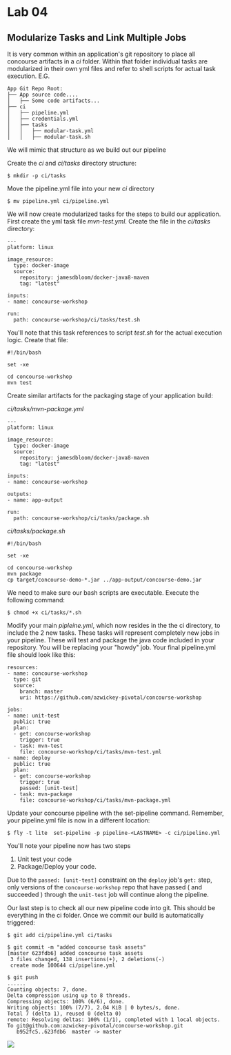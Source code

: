 # Lab 04

## Modularize Tasks and Link Multiple Jobs

It is very common within an application's git repository to place all concourse artifacts in a _ci_ folder.  Within that folder individual tasks are modularized in their own yml files and refer to shell scripts for actual task execution.  E.G.

```
App Git Repo Root:
├── App source code....
│   ├── Some code artifacts...
├── ci
│   ├── pipeline.yml
│   ├── credentials.yml
│   ├── tasks
│   │   ├── modular-task.yml
│   │   ├── modular-task.sh
```

We will mimic that structure as we build out our pipeline

Create the _ci_ and _ci/tasks_ directory structure:


`$ mkdir -p ci/tasks`

Move the pipeline.yml file into your new _ci_ directory

`$ mv pipeline.yml ci/pipeline.yml`

We will now create modularized tasks for the steps to build our application.  First create the yml task file _mvn-test.yml_.  Create the file in the _ci/tasks_ directory:

```
---
platform: linux

image_resource:
  type: docker-image
  source:
    repository: jamesdbloom/docker-java8-maven
    tag: "latest"

inputs:
- name: concourse-workshop

run:
  path: concourse-workshop/ci/tasks/test.sh
```

You'll note that this task references to script _test.sh_ for the actual execution logic.  Create that file:

```
#!/bin/bash

set -xe

cd concourse-workshop
mvn test
```

Create similar artifacts for the packaging stage of your application build:

_ci/tasks/mvn-package.yml_

```
---
platform: linux

image_resource:
  type: docker-image
  source:
    repository: jamesdbloom/docker-java8-maven
    tag: "latest"

inputs:
- name: concourse-workshop

outputs:
- name: app-output

run:
  path: concourse-workshop/ci/tasks/package.sh
```

_ci/tasks/package.sh_

```
#!/bin/bash

set -xe

cd concourse-workshop
mvn package
cp target/concourse-demo-*.jar ../app-output/concourse-demo.jar
```

We need to make sure our bash scripts are executable.  Execute the following command:

```
$ chmod +x ci/tasks/*.sh
```

Modify your main _pipleine.yml_, which now resides in the the ci directory, to include the 2 new tasks.  These tasks will represent completely new jobs in your pipeline.  These will test and package the java code included in your repository.  You will be replacing your "howdy" job.  Your final pipeline.yml file should look like this:

```
resources:
- name: concourse-workshop
  type: git
  source:
    branch: master
    uri: https://github.com/azwickey-pivotal/concourse-workshop

jobs:
- name: unit-test
  public: true
  plan:
  - get: concourse-workshop
    trigger: true
  - task: mvn-test
    file: concourse-workshop/ci/tasks/mvn-test.yml
- name: deploy
  public: true
  plan:
  - get: concourse-workshop
    trigger: true
    passed: [unit-test]
  - task: mvn-package
    file: concourse-workshop/ci/tasks/mvn-package.yml
```

Update your concourse pipeline with the set-pipeline command.  Remember, your pipeline.yml file is now in a different location:

```
$ fly -t lite  set-pipeline -p pipeline-<LASTNAME> -c ci/pipeline.yml
```

You'll note your pipeline now has two steps
1. Unit test your code
2. Package/Deploy your code.

Due to the `passed: [unit-test]` constraint on the `deploy` job's `get:` step, only versions of the `concourse-workshop` repo that have passed ( and succeeded ) through the `unit-test` job will continue along the pipeline.

Our last step is to check all our new pipeline code into git.  This should be everything in the ci folder.  Once we commit our build is automatically triggered:

```
$ git add ci/pipeline.yml ci/tasks

$ git commit -m "added concourse task assets"
[master 623fdb6] added concourse task assets
 3 files changed, 138 insertions(+), 2 deletions(-)
 create mode 100644 ci/pipeline.yml

$ git push
......
Counting objects: 7, done.
Delta compression using up to 8 threads.
Compressing objects: 100% (6/6), done.
Writing objects: 100% (7/7), 2.04 KiB | 0 bytes/s, done.
Total 7 (delta 1), reused 0 (delta 0)
remote: Resolving deltas: 100% (1/1), completed with 1 local objects.
To git@github.com:azwickey-pivotal/concourse-workshop.git
   b952fc5..623fdb6  master -> master
```

![](lab04.png)
